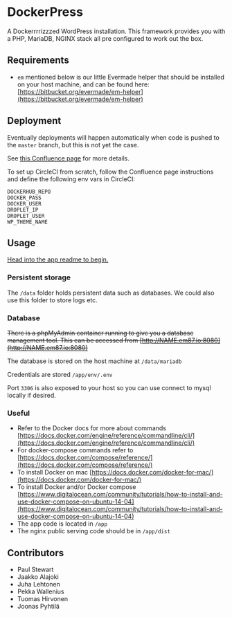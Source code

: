 # DockerPress

A Dockerrrrizzzed WordPress installation. This framework provides you with a PHP, MariaDB, NGINX stack all pre configured to work out the box.

## Requirements

* `em` mentioned below is our little Evermade helper that should be installed on your host machine, and can be found here: [https://bitbucket.org/evermade/em-helper](https://bitbucket.org/evermade/em-helper)

## Deployment

Eventually deployments will happen automatically when code is pushed to the `master` branch, but this is not yet the case.

See [this Confluence page](https://evermade.atlassian.net/wiki/spaces/DOC/pages/580911105/CI) for more details.

To set up CircleCI from scratch, follow the Confluence page instructions and define the following env vars in CircleCI:

```
DOCKERHUB_REPO
DOCKER_PASS
DOCKER_USER
DROPLET_IP
DROPLET_USER
WP_THEME_NAME
```

## Usage

[Head into the app readme to begin.](app/README.md)

### Persistent storage

The `/data` folder holds persistent data such as databases. We could also use this folder to store logs etc.

### Database

~~There is a phpMyAdmin container running to give you a database management tool. This can be accessed from [http://NAME.em87.io:8080](http://NAME.em87.io:8080)~~

The database is stored on the host machine at `/data/mariadb`

Credentials are stored `/app/env/.env`

Port `3306` is also exposed to your host so you can use connect to mysql locally if desired.

### Useful

* Refer to the Docker docs for more about commands [https://docs.docker.com/engine/reference/commandline/cli/](https://docs.docker.com/engine/reference/commandline/cli/)
* For docker-compose commands refer to [https://docs.docker.com/compose/reference/](https://docs.docker.com/compose/reference/)
* To install Docker on mac [https://docs.docker.com/docker-for-mac/](https://docs.docker.com/docker-for-mac/)
* To install Docker and/or Docker compose [https://www.digitalocean.com/community/tutorials/how-to-install-and-use-docker-compose-on-ubuntu-14-04](https://www.digitalocean.com/community/tutorials/how-to-install-and-use-docker-compose-on-ubuntu-14-04)
* The app code is located in `/app`
* The nginx public serving code should be in `/app/dist`


## Contributors

* Paul Stewart
* Jaakko Alajoki
* Juha Lehtonen
* Pekka Wallenius
* Tuomas Hirvonen
* Joonas Pyhtilä
